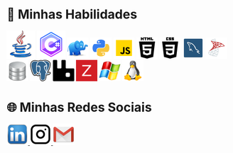 <!DOCTYPE html>
<html lang="pt-BR">
<body>

  <h1>🚀 Minhas Habilidades</h1>
  <div>
      <img src="https://raw.githubusercontent.com/lsilv99/portfolio/main/icons/java.png" alt="java">
      <img src="https://raw.githubusercontent.com/lsilv99/portfolio/main/icons/csharp.png" alt="csharp">
      <img src="https://raw.githubusercontent.com/lsilv99/portfolio/main/icons/php.png" alt="php">
      <img src="https://raw.githubusercontent.com/lsilv99/portfolio/main/icons/python.png" alt="python">
      <img src="https://raw.githubusercontent.com/lsilv99/portfolio/main/icons/javascript.png" alt="javascript">
      <img src="https://raw.githubusercontent.com/lsilv99/portfolio/main/icons/html.png" alt="html">
      <img src="https://raw.githubusercontent.com/lsilv99/portfolio/main/icons/css.png" alt="css">
      <img src="https://raw.githubusercontent.com/lsilv99/portfolio/main/icons/mysql.png" alt="mysql">
      <img src="https://raw.githubusercontent.com/lsilv99/portfolio/main/icons/sqlserver.png" alt="sqlserver">
      <img src="https://raw.githubusercontent.com/lsilv99/portfolio/main/icons/oracle.png" alt="oracle">
      <img src="https://raw.githubusercontent.com/lsilv99/portfolio/main/icons/postgresql.png" alt="postgresql">
      <img src="https://raw.githubusercontent.com/lsilv99/portfolio/main/icons/rabbitmq.png" alt="rabbitmq">
      <img src="https://raw.githubusercontent.com/lsilv99/portfolio/main/icons/zabbix.png" alt="zabbix">
      <img src="https://raw.githubusercontent.com/lsilv99/portfolio/main/icons/windows.png" alt="windows">
      <img src="https://raw.githubusercontent.com/lsilv99/portfolio/main/icons/linux.png" alt="linux">
  </div>

  <h1>🌐 Minhas Redes Sociais</h1>
  <div>
    <a href="https://www.linkedin.com/in/leonardo-silva-de-sousa-9b345715a" target="_blank" class="social">
      <img src="https://raw.githubusercontent.com/lsilv99/portfolio/main/icons/linkedin.png" alt="LinkedIn">
    </a>
    <a href="https://www.instagram.com/lsilv.leo" target="_blank" class="social">
      <img src="https://raw.githubusercontent.com/lsilv99/portfolio/main/icons/instagram.png" alt="Instagram">
    </a>
    <a href="mailto:lsilvasousa00@gmail.com" target="_blank" class="social">
      <img src="https://raw.githubusercontent.com/lsilv99/portfolio/main/icons/gmail.png" alt="Email">
    </a>
  </div>
</body>
</html>
